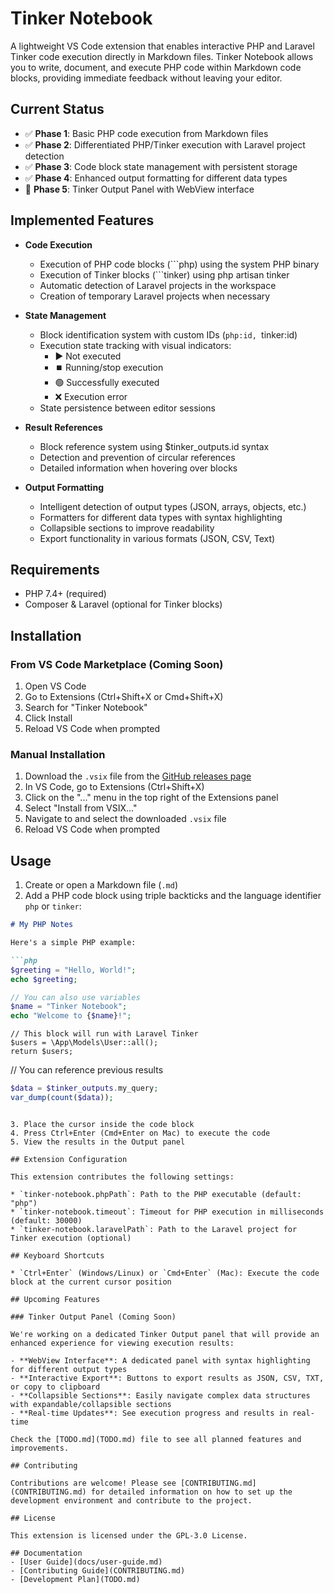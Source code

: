 # Tinker Notebook

A lightweight VS Code extension that enables interactive PHP and Laravel Tinker code execution directly in Markdown files. Tinker Notebook allows you to write, document, and execute PHP code within Markdown code blocks, providing immediate feedback without leaving your editor.

## Current Status

- ✅ **Phase 1**: Basic PHP code execution from Markdown files
- ✅ **Phase 2**: Differentiated PHP/Tinker execution with Laravel project detection
- ✅ **Phase 3**: Code block state management with persistent storage
- ✅ **Phase 4**: Enhanced output formatting for different data types
- 🔄 **Phase 5**: Tinker Output Panel with WebView interface

## Implemented Features

- **Code Execution**
  - Execution of PHP code blocks (```php) using the system PHP binary
  - Execution of Tinker blocks (```tinker) using php artisan tinker
  - Automatic detection of Laravel projects in the workspace
  - Creation of temporary Laravel projects when necessary

- **State Management**
  - Block identification system with custom IDs (```php:id, ```tinker:id)
  - Execution state tracking with visual indicators:
    - ▶️ Not executed
    - ⏹️ Running/stop execution
    - 🟢 Successfully executed
    - ❌ Execution error
  - State persistence between editor sessions

- **Result References**
  - Block reference system using $tinker_outputs.id syntax
  - Detection and prevention of circular references
  - Detailed information when hovering over blocks

- **Output Formatting**
  - Intelligent detection of output types (JSON, arrays, objects, etc.)
  - Formatters for different data types with syntax highlighting
  - Collapsible sections to improve readability
  - Export functionality in various formats (JSON, CSV, Text)

## Requirements

- PHP 7.4+ (required)
- Composer & Laravel (optional for Tinker blocks)

## Installation

### From VS Code Marketplace (Coming Soon)

1. Open VS Code
2. Go to Extensions (Ctrl+Shift+X or Cmd+Shift+X)
3. Search for "Tinker Notebook"
4. Click Install
5. Reload VS Code when prompted

### Manual Installation

1. Download the `.vsix` file from the [GitHub releases page](https://github.com/elalecs/tinker-notebook/releases)
2. In VS Code, go to Extensions (Ctrl+Shift+X)
3. Click on the "..." menu in the top right of the Extensions panel
4. Select "Install from VSIX..."
5. Navigate to and select the downloaded `.vsix` file
6. Reload VS Code when prompted

## Usage

1. Create or open a Markdown file (`.md`)
2. Add a PHP code block using triple backticks and the language identifier `php` or `tinker`:

```markdown
# My PHP Notes

Here's a simple PHP example:

```php
$greeting = "Hello, World!";
echo $greeting;

// You can also use variables
$name = "Tinker Notebook";
echo "Welcome to {$name}!";
```

```tinker:my_query
// This block will run with Laravel Tinker
$users = \App\Models\User::all();
return $users;
```

// You can reference previous results
```php
$data = $tinker_outputs.my_query;
var_dump(count($data));
```
```

3. Place the cursor inside the code block
4. Press Ctrl+Enter (Cmd+Enter on Mac) to execute the code
5. View the results in the Output panel

## Extension Configuration

This extension contributes the following settings:

* `tinker-notebook.phpPath`: Path to the PHP executable (default: "php")
* `tinker-notebook.timeout`: Timeout for PHP execution in milliseconds (default: 30000)
* `tinker-notebook.laravelPath`: Path to the Laravel project for Tinker execution (optional)

## Keyboard Shortcuts

* `Ctrl+Enter` (Windows/Linux) or `Cmd+Enter` (Mac): Execute the code block at the current cursor position

## Upcoming Features

### Tinker Output Panel (Coming Soon)

We're working on a dedicated Tinker Output panel that will provide an enhanced experience for viewing execution results:

- **WebView Interface**: A dedicated panel with syntax highlighting for different output types
- **Interactive Export**: Buttons to export results as JSON, CSV, TXT, or copy to clipboard
- **Collapsible Sections**: Easily navigate complex data structures with expandable/collapsible sections
- **Real-time Updates**: See execution progress and results in real-time

Check the [TODO.md](TODO.md) file to see all planned features and improvements.

## Contributing

Contributions are welcome! Please see [CONTRIBUTING.md](CONTRIBUTING.md) for detailed information on how to set up the development environment and contribute to the project.

## License

This extension is licensed under the GPL-3.0 License.

## Documentation
- [User Guide](docs/user-guide.md)
- [Contributing Guide](CONTRIBUTING.md)
- [Development Plan](TODO.md)
